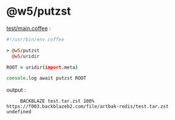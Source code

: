 [‼️]: ✏️README.mdt

# @w5/putzst

[test/main.coffee](./test/main.coffee) :

```coffee
#!/usr/bin/env coffee

> @w5/putzst
  @w5/uridir

ROOT = uridir(import.meta)

console.log await putzst ROOT
```

output :

```
	 BACKBLAZE test.tar.zst 100%
https://f003.backblazeb2.com/file/artbak-redis/test.tar.zst
undefined
```

